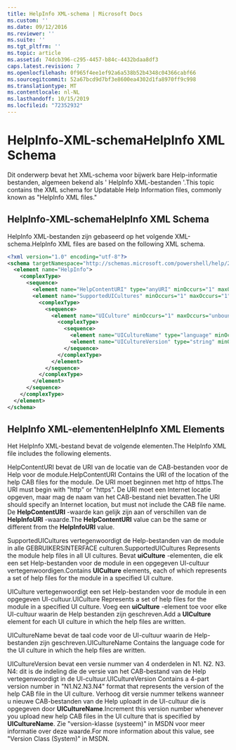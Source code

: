 ```yaml
---
title: HelpInfo XML-schema | Microsoft Docs
ms.custom: ''
ms.date: 09/12/2016
ms.reviewer: ''
ms.suite: ''
ms.tgt_pltfrm: ''
ms.topic: article
ms.assetid: 74dcb396-c295-4457-b84c-4432bdaa8df3
caps.latest.revision: 7
ms.openlocfilehash: 0f965f4ee1ef92a6a538b52b4348c04366cabf66
ms.sourcegitcommit: 52a67bcd9d7bf3e8600ea4302d1fa8970ff9c998
ms.translationtype: MT
ms.contentlocale: nl-NL
ms.lasthandoff: 10/15/2019
ms.locfileid: "72352932"
---
```

# <a name="helpinfo-xml-schema"></a><span data-ttu-id="2bc77-102">HelpInfo-XML-schema</span><span class="sxs-lookup"><span data-stu-id="2bc77-102">HelpInfo XML Schema</span></span>

<span data-ttu-id="2bc77-103">Dit onderwerp bevat het XML-schema voor bijwerk bare Help-informatie bestanden, algemeen bekend als ' HelpInfo XML-bestanden '.</span><span class="sxs-lookup"><span data-stu-id="2bc77-103">This topic contains the XML schema for Updatable Help Information files, commonly known as "HelpInfo XML files."</span></span>

## <a name="helpinfo-xml-schema"></a><span data-ttu-id="2bc77-104">HelpInfo-XML-schema</span><span class="sxs-lookup"><span data-stu-id="2bc77-104">HelpInfo XML Schema</span></span>

<span data-ttu-id="2bc77-105">HelpInfo XML-bestanden zijn gebaseerd op het volgende XML-schema.</span><span class="sxs-lookup"><span data-stu-id="2bc77-105">HelpInfo XML files are based on the following XML schema.</span></span>

```xml
<?xml version="1.0" encoding="utf-8"?>
<schema targetNamespace="http://schemas.microsoft.com/powershell/help/2010/05" xmlns="http://www.w3.org/2001/XMLSchema">
  <element name="HelpInfo">
    <complexType>
      <sequence>
        <element name="HelpContentURI" type="anyURI" minOccurs="1" maxOccurs="1" />
        <element name="SupportedUICultures" minOccurs="1" maxOccurs="1">
          <complexType>
            <sequence>
              <element name="UICulture" minOccurs="1" maxOccurs="unbounded">
                <complexType>
                  <sequence>
                    <element name="UICultureName" type="language" minOccurs="1" maxOccurs="1" />
                    <element name="UICultureVersion" type="string" minOccurs="1" maxOccurs="1" />
                  </sequence>
                </complexType>
              </element>
            </sequence>
          </complexType>
        </element>
      </sequence>
    </complexType>
  </element>
</schema>
```

## <a name="helpinfo-xml-elements"></a><span data-ttu-id="2bc77-106">HelpInfo XML-elementen</span><span class="sxs-lookup"><span data-stu-id="2bc77-106">HelpInfo XML Elements</span></span>

<span data-ttu-id="2bc77-107">Het HelpInfo XML-bestand bevat de volgende elementen.</span><span class="sxs-lookup"><span data-stu-id="2bc77-107">The HelpInfo XML file includes the following elements.</span></span>

<span data-ttu-id="2bc77-108">HelpContentURI bevat de URI van de locatie van de CAB-bestanden voor de Help voor de module.</span><span class="sxs-lookup"><span data-stu-id="2bc77-108">HelpContentURI Contains the URI of the location of the help CAB files for the module.</span></span> <span data-ttu-id="2bc77-109">De URI moet beginnen met http of https.</span><span class="sxs-lookup"><span data-stu-id="2bc77-109">The URI must begin with "http" or "https".</span></span> <span data-ttu-id="2bc77-110">De URI moet een Internet locatie opgeven, maar mag de naam van het CAB-bestand niet bevatten.</span><span class="sxs-lookup"><span data-stu-id="2bc77-110">The URI should specify an Internet location, but must not include the CAB file name.</span></span> <span data-ttu-id="2bc77-111">De **HelpContentURI** -waarde kan gelijk zijn aan of verschillen van de **HelpInfoURI** -waarde.</span><span class="sxs-lookup"><span data-stu-id="2bc77-111">The **HelpContentURI** value can be the  same or different from the **HelpInfoURI** value.</span></span>

<span data-ttu-id="2bc77-112">SupportedUICultures vertegenwoordigt de Help-bestanden van de module in alle GEBRUIKERSINTERFACE culturen.</span><span class="sxs-lookup"><span data-stu-id="2bc77-112">SupportedUICultures Represents the module help files in all UI cultures.</span></span> <span data-ttu-id="2bc77-113">Bevat **uiCulture** -elementen, die elk een set Help-bestanden voor de module in een opgegeven UI-cultuur vertegenwoordigen.</span><span class="sxs-lookup"><span data-stu-id="2bc77-113">Contains **UICulture** elements, each of which represents a set of help files for the module in a specified UI culture.</span></span>

<span data-ttu-id="2bc77-114">UICulture vertegenwoordigt een set Help-bestanden voor de module in een opgegeven UI-cultuur.</span><span class="sxs-lookup"><span data-stu-id="2bc77-114">UICulture Represents a set of help files for the module in a specified UI culture.</span></span> <span data-ttu-id="2bc77-115">Voeg een **uiCulture** -element toe voor elke UI-cultuur waarin de Help bestanden zijn geschreven.</span><span class="sxs-lookup"><span data-stu-id="2bc77-115">Add a **UICulture** element for each UI culture in which the help files are written.</span></span>

<span data-ttu-id="2bc77-116">UICultureName bevat de taal code voor de UI-cultuur waarin de Help-bestanden zijn geschreven.</span><span class="sxs-lookup"><span data-stu-id="2bc77-116">UICultureName Contains the language code for the UI culture in which the help files are written.</span></span>

<span data-ttu-id="2bc77-117">UICultureVersion bevat een versie nummer van 4 onderdelen in N1. N2. N3. N4: dit is de indeling die de versie van het CAB-bestand van de Help vertegenwoordigt in de UI-cultuur.</span><span class="sxs-lookup"><span data-stu-id="2bc77-117">UICultureVersion Contains a 4-part version number in "N1.N2.N3.N4" format that represents the version of the help CAB file in the UI culture.</span></span> <span data-ttu-id="2bc77-118">Verhoog dit versie nummer telkens wanneer u nieuwe CAB-bestanden van de Help uploadt in de UI-cultuur die is opgegeven door **UICultureName**.</span><span class="sxs-lookup"><span data-stu-id="2bc77-118">Increment this version number whenever you upload new help CAB files in the UI culture that is specified by **UICultureName**.</span></span> <span data-ttu-id="2bc77-119">Zie "version-klasse (systeem)" in MSDN voor meer informatie over deze waarde.</span><span class="sxs-lookup"><span data-stu-id="2bc77-119">For more information about this value, see "Version Class (System)" in MSDN.</span></span>
